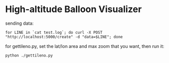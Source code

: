 High-altitude Balloon Visualizer
================================

sending data:

    for LINE in `cat test.log`; do curl -X POST "http://localhost:5000/create" -d "data=$LINE"; done


for gettileno.py, set the lat/lon area and max zoom that you want, then run it:

    python ./gettileno.py
